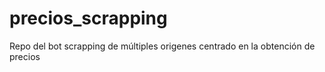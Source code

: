 # precios_scrapping
Repo del bot scrapping de múltiples origenes centrado en la obtención de precios

